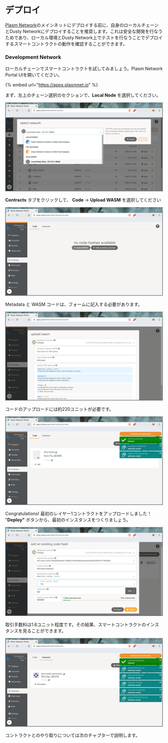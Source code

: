 # デプロイ

[Plasm Network](https://www.plasmnet.io/)のメインネットにデプロイする前に、自身のローカルチェーンとDusty Networkにデプロイすることを推奨します。これは安全な開発を行なうためであり、ローカル環境とDusty Network上でテストを行なうことでデプロイするスマートコントラクトの動作を確認することができます。

### Development Network

ローカルチェーンでスマートコントラクトを試してみましょう。Plasm Network Portal UIを開いてください。

{% embed url="https://apps.plasmnet.io" %}

まず、左上のチェーン選択のセクションで、**Local Node** を選択してください。

![](../../../.gitbook/assets/select_local.png)

**Contracts** タブをクリックして、 **Code** -&gt; **Upload WASM** を選択してください

![](../../../.gitbook/assets/upload.png)

Metadata と WASM コードは、フォームに記入する必要があります。

![](../../../.gitbook/assets/filled_form.png)

コードのアップロードには約220ユニットが必要です。

![](../../../.gitbook/assets/uploaded.png)

Congratulations! 最初のレイヤー1コントラクトをアップロードしました！ "**Deploy"** ボタンから、最初のインスタンスをつくりましょう。

![Don&apos;t foget to set 100 unit endowment.](../../../.gitbook/assets/deploy.png)

取引手数料は1.6ユニット程度です。その結果、スマートコントラクトのインスタンスを見ることができます。

![](../../../.gitbook/assets/instance_000.png)

コントラクトとのやり取りについては次のチャプターで説明します。



